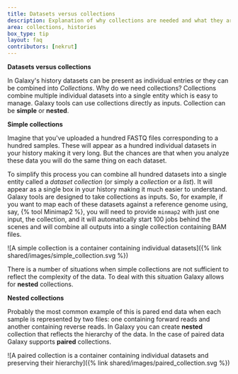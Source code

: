 ```yaml
---
title: Datasets versus collections
description: Explanation of why collections are needed and what they are
area: collections, histories
box_type: tip
layout: faq
contributors: [nekrut]
---
```


**Datasets versus collections**

In Galaxy's history datasets can be present as individual entries or they can be combined into *Collections*. Why do we need collections? Collections combine multiple individual
datasets into a single entity which is easy to manage. Galaxy tools can use collections directly as inputs. Collection can be **simple** or **nested**.

**Simple collections**

Imagine that you've uploaded a hundred FASTQ files corresponding to a hundred samples. These will appear as a hundred individual datasets in your history making it very long.
But the chances are that when you analyze these data you will do the same thing on each dataset.

To simplify this process you can combine all hundred datasets into a single entity called a *dataset collection* (or simply a *collection* or a *list*). It will appear as a single box in your history making it much easier to understand. Galaxy tools are designed to take collections as inputs. So, for example, if you want to map each of these datasets against a reference genome using, say, {% tool Minimap2 %}, you will need to provide `minmap2` with just one input, the collection, and it will automatically start 100 jobs behind the scenes and will combine all outputs into a single collection containing BAM files.

![A simple collection is a container containing individual datasets]({% link shared/images/simple_collection.svg %})

There is a number of situations when simple collections are not sufficient to reflect the complexity of the data. To deal with this situation Galaxy allows for **nested** collections.

**Nested collections**

Probably the most common example of this is pared end data when each sample is represented by two files: one containing forward reads and another containing reverse reads. In Galaxy you can create **nested** collection that reflects the hierarchy of the data. In the case of paired data Galaxy supports **paired** collections.

![A paired collection is a container containing individual datasets and preserving their hierarchy]({% link shared/images/paired_collection.svg %})

<!-- Original editable image for simple collections = https://docs.google.com/drawings/d/1A-tRerNLzC4FJfShUFT327wMvSSX4Y8AAdaxD_Fwaa0/edit?usp=sharing -->
<!-- Original editable image for paired collection = https://docs.google.com/drawings/d/1Bbx4UmIYdDAqK3KSm6LtLQ8zwEXxDglHmVbb0MK-mbQ/edit?usp=sharing -->
